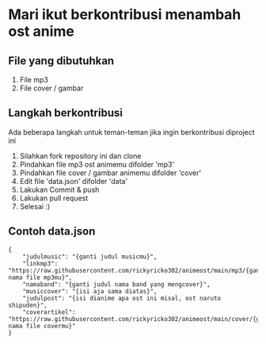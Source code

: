 # Mari ikut berkontribusi menambah ost anime
## File yang dibutuhkan
1. File mp3
2. File cover / gambar

## Langkah berkontribusi
Ada beberapa langkah untuk teman-teman jika ingin berkontribusi diproject ini
1. Silahkan fork repository ini dan clone
2. Pindahkan file mp3 ost animemu difolder 'mp3'
3. Pindahkan file cover / gambar animemu difolder 'cover'
4. Edit file 'data.json' difolder 'data'
5. Lakukan Commit & push
6. Lakukan pull request
7. Selesai :)

## Contoh data.json
```
{
	"judulmusic": "{ganti judul musicmu}",
	"linkmp3": "https://raw.githubusercontent.com/rickyricko302/animeost/main/mp3/{ganti nama file mp3mu}",
	"namaband": "{ganti judul nama band yang mengcover}",
	"musiccover": "{isi aja sama diatas}",
	"judulpost": "{isi dianime apa ost ini misal, ost naruto shipuden}",
	"coverartikel": "https://raw.githubusercontent.com/rickyricko302/animeost/main/cover/{ganti nama file covermu}"
}
```
